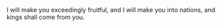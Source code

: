 I will make you exceedingly fruitful, and I will make you into nations, and kings shall come from you.
